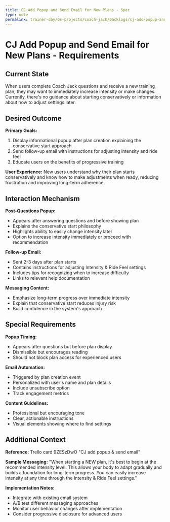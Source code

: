 ```yaml
---
title: CJ Add Popup and Send Email for New Plans - Spec
type: note
permalink: trainer-day/os-projects/coach-jack/backlogs/cj-add-popup-and-send-email-for-new-plans-spec
---
```


# CJ Add Popup and Send Email for New Plans - Requirements

## Current State

When users complete Coach Jack questions and receive a new training plan, they may want to immediately increase intensity or make changes. Currently, there's no guidance about starting conservatively or information about how to adjust settings later.

## Desired Outcome  

**Primary Goals:**
1. Display informational popup after plan creation explaining the conservative start approach
2. Send follow-up email with instructions for adjusting intensity and ride feel
3. Educate users on the benefits of progressive training

**User Experience:** New users understand why their plan starts conservatively and know how to make adjustments when ready, reducing frustration and improving long-term adherence.

## Interaction Mechanism

**Post-Questions Popup:**
- Appears after answering questions and before showing plan
- Explains the conservative start philosophy
- Highlights ability to easily change intensity later
- Option to increase intensity immediately or proceed with recommendation

**Follow-up Email:**
- Sent 2-3 days after plan starts
- Contains instructions for adjusting Intensity & Ride Feel settings
- Includes tips for recognizing when to increase difficulty
- Links to relevant help documentation

**Messaging Content:**
- Emphasize long-term progress over immediate intensity
- Explain that conservative start reduces injury risk
- Build confidence in the system's approach

## Special Requirements

**Popup Timing:**
- Appears after questions but before plan display
- Dismissible but encourages reading
- Should not block plan access for experienced users

**Email Automation:**
- Triggered by plan creation event
- Personalized with user's name and plan details
- Include unsubscribe option
- Track engagement metrics

**Content Guidelines:**
- Professional but encouraging tone
- Clear, actionable instructions
- Visual elements showing where to find settings

## Additional Context

**Reference:** Trello card 9ZESzDwO "CJ add popup & send email"

**Sample Messaging:**
"When starting a NEW plan, it's best to begin at the recommended intensity level. This allows your body to adapt gradually and builds a foundation for long-term progress. You can easily increase intensity at any time through the Intensity & Ride Feel settings."

**Implementation Notes:**
- Integrate with existing email system
- A/B test different messaging approaches
- Monitor user behavior changes after implementation
- Consider progressive disclosure for advanced users